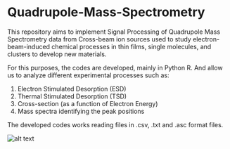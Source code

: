 # Quadrupole-Mass-Spectrometry

This repository aims to implement Signal Processing of Quadrupole Mass Spectrometry data from Cross-beam ion sources used to study electron-beam-induced chemical processes in thin films, single molecules, and clusters to develop new materials.

For this purposes, the codes are developed, mainly in Python R. And allow us to analyze different experimental processes such as:

 1) Electron Stimulated Desorption (ESD)
 2) Thermal Stimulated Desorption (TSD)
 3) Cross-section (as a function of Electron Energy)
 4) Mass spectra identifying the peak positions

The developed codes works reading files in .csv, .txt and .asc format files.

![alt text](https://github.com/renecartaya/Instrumentation/blob/main/DAQ_app.png)

